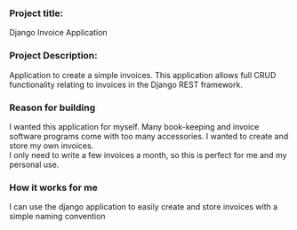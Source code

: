 ### Project title:
Django Invoice Application

### Project Description:
Application to create a simple invoices. This application allows full CRUD
functionality relating to invoices in the Django REST framework.

### Reason for building
I wanted this application for myself. Many book-keeping and invoice software programs come with too many accessories. I wanted to create and store my own invoices.   
I only need to write a few invoices a month, so this is perfect for me and my personal use.

### How it works for me
I can use the django application to easily create and store invoices with a simple naming convention <title><month><year> for the title and other basic information for record keeping purposes. If I want to print or email a specific invoice I use the
action: export invoicesPDF.

### Installation
From terminal

mkdir invoice_application

cd invoice_application

git clone XXX

###### To create a virtual environment
virtualenv env
###### To activate virtual environment
source env/bin/activate
cd django_invoice
###### Install requirements
pip install - r requirements.txt
###### Run program
python manage.py runserver
###### Use the appliction
Use the link from API root localhost:8000/admin/ to use the application

